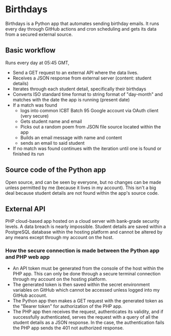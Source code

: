 # Birthdays
Birthdays is a Python app that automates sending birthday emails. It runs every day through GitHub actions and cron scheduling and gets its data from a secured external source.

## Basic workflow
Runs every day at 05:45 GMT,
- Send a GET request to an external API where the data lives.
- Receives a JSON response from external server (content: student details)
- Iterates through each student detail, specifically their birthdays
- Converts ISO standard time format to string format of "day-month" and matches with the date the app is running (present date)
- If a match was found
    - logs into common ICBT Batch 95 Google account via OAuth client (very secure)
    - Gets student name and email
    - Picks out a random poem from JSON file source located within the app
    - Builds an email message with name and content
    - sends an email to said student
- If no match was found continues with the iteration until one is found or finished its run

## Source code of the Python app
Open source, and can be seen by everyone, but no changes can be made unless permitted by me (because it lives in my account). This isn't a big deal because student details are not found within the app's source code.

## External API
PHP cloud-based app hosted on a cloud server with bank-grade security levels. A data breach is nearly impossible. Student details are saved within a PostgreSQL database within the hosting platform and cannot be altered by any means except through my account on the host.

### How the secure connection is made between the Python app and PHP web app
- An API token must be generated from the console of the host within the PHP app. This can only be done through a secure terminal connection through my account on the hosting platform.
- The generated token is then saved within the secret environment variables on GitHub which cannot be accessed unless logged into my GitHub account.
- The Python app then makes a GET request with the generated token as the "Bearer token" for authorization of the PHP app.
- The PHP app then receives the request, authenticates its validity, and if successfully authenticated, serves the request with a query of all the student details as a JSON response. In the case, the authentication fails the PHP app sends the 401 not authorized response.





